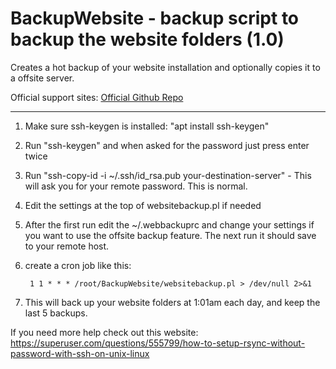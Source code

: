 # BackupWebsite - backup script to backup the website folders (1.0)
Creates a hot backup of your website installation and optionally copies it to a offsite server.

Official support sites: [Official Github Repo](https://github.com/fstltna/BackupWebsite)


---

1. Make sure ssh-keygen is installed: "apt install ssh-keygen"
2. Run "ssh-keygen" and when asked for the password just press enter twice
3. Run "ssh-copy-id -i ~/.ssh/id_rsa.pub your-destination-server" - This will ask you for your remote password. This is normal.
4. Edit the settings at the top of websitebackup.pl if needed
5. After the first run edit the ~/.webbackuprc and change your settings if you want to use the offsite backup feature. The next run it should save to your remote host.
6. create a cron job like this:

        1 1 * * * /root/BackupWebsite/websitebackup.pl > /dev/null 2>&1

7. This will back up your website folders at 1:01am each day, and keep the last 5 backups.

If you need more help check out this website: https://superuser.com/questions/555799/how-to-setup-rsync-without-password-with-ssh-on-unix-linux

